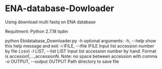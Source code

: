 # ENA-database-Dowloader
Using download multi fastq on ENA database

Requitment:
Python 2.7.18
tqdm

python Ebidatabase_Downloader.py -h
optional arguments:
  -h, --help            show this help message and exit
  -i IFILE, --ifile IFILE
                        Input list accession number by file (.csv)
  -l LIST, --list LIST  Input list accession number by hand. Format is
                        accesion1,...,accessionN. Note: no space between
                        accession with comma
  -o OUTPUT, --output OUTPUT
                        Path directory to save file